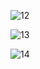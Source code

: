 


![12](https://user-images.githubusercontent.com/74258945/217258707-93b739fe-34fb-4110-b177-10b80cccaf12.png)




![13](https://user-images.githubusercontent.com/74258945/217258727-2cea8638-77e0-460f-8b9e-c856427002a5.png)





![14](https://user-images.githubusercontent.com/74258945/217258739-97d7d739-ff5a-489a-bb99-966851dd032b.png)
